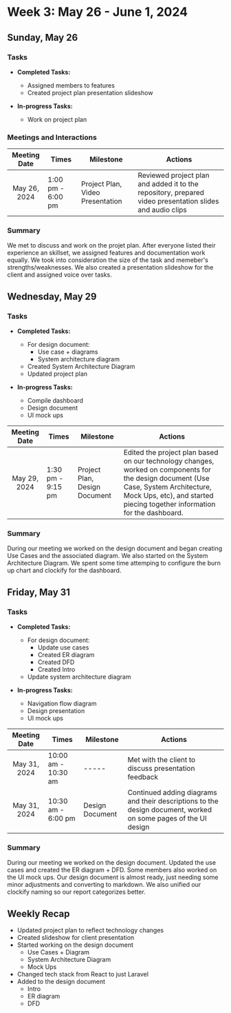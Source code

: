 # Week 3: May 26 - June 1, 2024

## Sunday, May 26

### Tasks
- **Completed Tasks:**
  - Assigned members to features
  - Created project plan presentation slideshow

- **In-progress Tasks:**
  - Work on project plan

### Meetings and Interactions
|  Meeting Date | Times | Milestone | Actions |
| :-------------: | ------------- |------------- |------------- |
| May 26, 2024 | 1:00 pm - 6:00 pm| Project Plan, Video Presentation| Reviewed project plan and added it to the repository, prepared video presentation slides and audio clips|

### Summary
We met to discuss and work on the projet plan. After everyone listed their experience an skillset, we assigned features and documentation work equally. We took into consideration the size of the task and memeber's strengths/weaknesses. We also created a presentation slideshow for the client and assigned voice over tasks. 

## Wednesday, May 29

### Tasks
- **Completed Tasks:**
  - For design document:
    - Use case + diagrams
    - System architecture diagram
  - Created System Architecture Diagram
  - Updated project plan
    
- **In-progress Tasks:**
  - Compile dashboard
  - Design document
  - UI mock ups

|  Meeting Date | Times | Milestone | Actions |
| :-------------: | ------------- |------------- |------------- |
| May 29, 2024 | 1:30 pm - 9:15 pm| Project Plan, Design Document | Edited the project plan based on our technology changes, worked on components for the design document (Use Case, System Architecture, Mock Ups, etc), and started piecing together information for the dashboard. |

### Summary
During our meeting we worked on the design document and began creating Use Cases and the associated diagram. We also started on the System Architecture Diagram. We spent some time attemping to configure the burn up chart and clockify for the dashboard.

## Friday, May 31

### Tasks
- **Completed Tasks:**
  - For design document:
    - Update use cases
    - Created ER diagram
    - Created DFD
    - Created Intro
  - Update system architecture diagram
    
- **In-progress Tasks:**
  - Navigation flow diagram
  - Design presentation
  - UI mock ups

|  Meeting Date | Times | Milestone | Actions |
| :-------------: | ------------- |------------- |------------- |
| May 31, 2024 | 10:00 am - 10:30 am| ----- | Met with the client to discuss presentation feedback |
| May 31, 2024 | 10:30 am - 6:00 pm| Design Document | Continued adding diagrams and their descriptions to the design document, worked on some pages of the UI design |

### Summary
During our meeting we worked on the design document. Updated the use cases and created the ER diagram + DFD. Some members also worked on the UI mock ups. Our design document is almost ready, just needing some minor adjustments and converting to markdown. We also unified our clockify naming so our report categorizes better.

## Weekly Recap
- Updated project plan to reflect technology changes
- Created slideshow for client presentation
- Started working on the design document
  - Use Cases + Diagram
  - System Architecture Diagram
  - Mock Ups
- Changed tech stack from React to just Laravel
- Added to the design document
  - Intro
  - ER diagram
  - DFD

